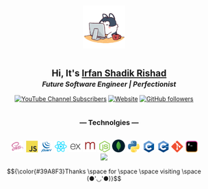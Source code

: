 <div align="center">
<img src="./images/angry_programmer.gif" style="width: 100px" draggable="false">
 <div id="user-content-toc">
  <ul>
    <summary><h2 style="display: inline-block;">Hi, It's <a href="https://irfanshadikrishad.github.io" target="_blank">Irfan Shadik Rishad</a></h2> <b><i><p style="font-size: 1rem; margin-top: -15px">Future Software Engineer | Perfectionist</p></i></b></summary>
  </ul>
</div>
<a href="https://www.youtube.com/@irfanshadikrishad" target="_blank"><img alt="YouTube Channel Subscribers" src="https://img.shields.io/youtube/channel/subscribers/UCyv-8tjvvMctkIlljjw9Gfg?logoColor=%23&style=for-the-badge"></a> <a href="https://irfanshadikrishad.github.io" target="_blank"><img alt="Website" src="https://img.shields.io/website?down_color=lightgrey&down_message=down&label=irfanshadikrishad.github.io&style=for-the-badge&up_color=green&up_message=up&url=https%3A%2F%2Firfanshadikrishad.github.io" draggable="false"></a> <a href="https://github.com/irfanshadikrishad" target="_blank"><img alt="GitHub followers" src="https://img.shields.io/github/followers/irfanshadikrishad?style=for-the-badge" draggable="false"></a><br>
<div id="user-content-toc">
  <ul>
    <summary><h3 style="display: inline-block;">— Technolgies —</h3></summary>
  </ul>
</div>
<a href="https://www.sass-lang.com" target="_blank"><img src="./images/sass.png" width="30" draggable="false"></a>
<a href="https://en.wikipedia.org/wiki/JavaScript" target="_blank"><img src="./images/js.png" width="30" draggable="false"></a>
<a href="https://www.jquery.com" target="_blank"><img src="./images/jquery.png" width="30" draggable="false"></a>
<a href="https://react.dev" target="_blank"><img src="./images/react.png" width="30" draggable="false"></a>
<a href="https://expressjs.com" target="_blank"><img src="./images/express.png" width="30" draggable="false"></a>
<a href="https://mongoosejs.com" target="_blank"><img src="./images/mongoose.png" width="30" draggable="false"></a>
<a href="https://nodejs.org" target="_blank"><img src="./images/node.png" width="30" draggable="false"></a>
<a href="https://mongodb.com" target="_blank"><img src="./images/mongodb.png" width="30" draggable="false"></a>
<a href="https://python.org" target="_blank"><img src="./images/python.png" width="30" draggable="false"></a>
<a href="https://en.wikipedia.org/wiki/C_(programming_language)" target="_blank"><img src="./images/c.png" width="30" draggable="false"></a>
<a href="https://en.wikipedia.org/wiki/C%2B%2B" target="_blank"><img src="./images/cpp.png" width="30" draggable="false"></a>
<a href="https://git-scm.com" target="_blank"><img src="./images/git.png" width="30" draggable="false"></a>
<a href="https://hyper.is" target="_blank"><img src="./images/hyper.png" width="30" draggable="false"></a>
<br>
<img src="https://streak-stats.demolab.com/?user=irfanshadikrishad&theme=transparent&hide_border=true" draggable="false" >

$${\color{#39A8F3}Thanks \space for \space \space visiting \space (●'◡'●)}$$

</div>
